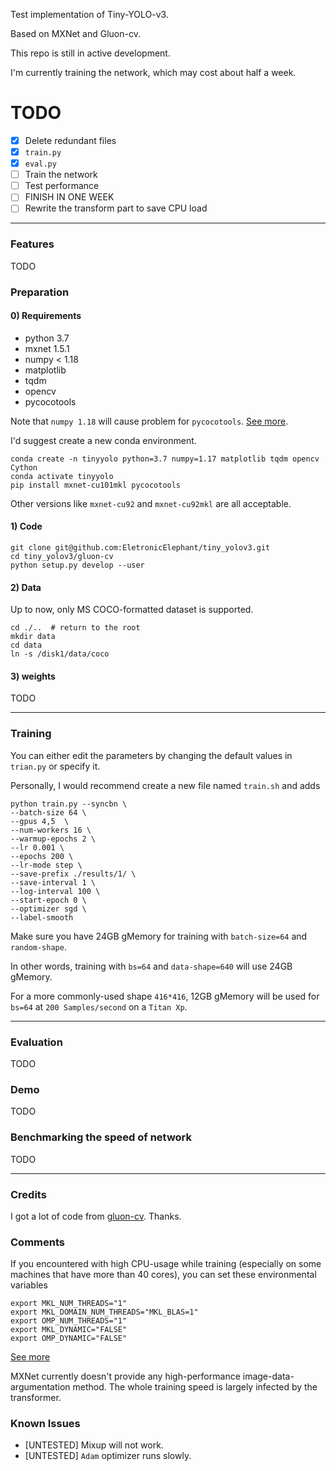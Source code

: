 Test implementation of Tiny-YOLO-v3. 

Based on MXNet and Gluon-cv.

This repo is still in active development.

I'm currently training the network, which may cost about half a week.

# TODO
- [x] Delete redundant files
- [x] `train.py`
- [x] `eval.py`
- [ ] Train the network
- [ ] Test performance
- [ ] FINISH IN ONE WEEK
- [ ] Rewrite the transform part to save CPU load

---

### Features
TODO

### Preparation

#### 0) Requirements
- python 3.7
- mxnet 1.5.1
- numpy < 1.18
- matplotlib
- tqdm
- opencv
- pycocotools

Note that `numpy 1.18` will cause problem for `pycocotools`.
[See more](https://github.com/xingyizhou/CenterNet/issues/547).

I'd suggest create a new conda environment.

```
conda create -n tinyyolo python=3.7 numpy=1.17 matplotlib tqdm opencv Cython
conda activate tinyyolo
pip install mxnet-cu101mkl pycocotools
```

Other versions like `mxnet-cu92` and `mxnet-cu92mkl` are all acceptable.

#### 1) Code
```
git clone git@github.com:EletronicElephant/tiny_yolov3.git
cd tiny_yolov3/gluon-cv
python setup.py develop --user
```

#### 2) Data
Up to now, only MS COCO-formatted dataset is supported.
```
cd ./..  # return to the root
mkdir data
cd data
ln -s /disk1/data/coco
```

#### 3) weights
TODO

---

### Training
You can either edit the parameters by changing the default values in `trian.py` or specify it.

Personally, I would recommend create a new file named `train.sh` and adds

```
python train.py --syncbn \
--batch-size 64 \
--gpus 4,5  \
--num-workers 16 \
--warmup-epochs 2 \
--lr 0.001 \
--epochs 200 \
--lr-mode step \
--save-prefix ./results/1/ \
--save-interval 1 \
--log-interval 100 \
--start-epoch 0 \
--optimizer sgd \
--label-smooth 
```

Make sure you have 24GB gMemory for training with `batch-size=64` and `random-shape`.

In other words, training with `bs=64` and `data-shape=640` will use 24GB gMemory.

For a more commonly-used shape `416*416`, 12GB gMemory will be used for `bs=64` at `200 Samples/second` on a `Titan Xp`.

---

### Evaluation
TODO

### Demo
TODO

### Benchmarking the speed of network
TODO

---

### Credits
I got a lot of code from [gluon-cv](https://github.com/dmlc/gluon-cv.git). Thanks.

### Comments
If you encountered with high CPU-usage while training (especially on some machines that have more than 40 cores), you can set these environmental variables
```
export MKL_NUM_THREADS="1"
export MKL_DOMAIN_NUM_THREADS="MKL_BLAS=1"
export OMP_NUM_THREADS="1"
export MKL_DYNAMIC="FALSE"
export OMP_DYNAMIC="FALSE"
```
[See more](http://www.diracprogram.org/doc/release-12/installation/mkl.html)

MXNet currently doesn't provide any high-performance image-data-argumentation method. The whole training speed is largely infected by the transformer.

### Known Issues

- [UNTESTED] Mixup will not work.
- [UNTESTED] `Adam` optimizer runs slowly.
